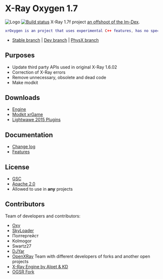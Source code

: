 # X-Ray Oxygen 1.7

![Logo](https://pp.userapi.com/c830608/v830608826/fd611/DtQWCVM4BgU.jpg)
[![Build status](https://ci.appveyor.com/api/projects/status/dt2q9gjuxi2q9i6v/branch/master?svg=true)](https://ci.appveyor.com/project/xrOxygen/xray-oxygen/branch/master) X-Ray 1.7f project [an offshoot of the Im-Dex](https://github.com/Im-dex/xray-162).
```lua
xrOxygen is an project that uses experimental C++ features, has no special restrictions on changing the engine and tries to bring something new to the usual modding.
```
* [Stable branch](https://github.com/xrOxygen/xray-oxygen/tree/master) | [Dev branch](https://github.com/xrOxygen/xray-oxygen/tree/ox_dev) | [PhysX branch](https://github.com/xrOxygen/xray-oxygen/tree/PhysX)

## Purposes

* Update third party APIs used in original X-Ray 1.6.02
* Correction of X-Ray errors
* Remove unnecessary, obsolete and dead code 
* Make modkit

## Downloads

* [Engine](https://github.com/xrOxygen/xray-oxygen/releases/)
* [Modkit xrGame](https://github.com/xrOxygen/xray-oxygen/releases/tag/1.6.02.872m)
* [Lightwawe 2015 Plugins](https://github.com/xrOxygen/xray-oxygen/releases/tag/LW_PLGN)

## Documentation

* [Change log](https://github.com/ForserX/FRay-Project/wiki)
* [Features](https://github.com/ForserX/FRay-Project/wiki/Features)

## License

* [GSC](https://github.com/xrOxygen/xray-oxygen/blob/master/LICENSE-GSC.md)
* [Apache 2.0](https://github.com/xrOxygen/xray-oxygen/blob/master/LICENSE.md)
* Allowed to use in **any** projects

## Contributors

 Team of developers and contributors:
* [Oxy](https://github.com/xrOxygen/xray-oxygen/graphs/contributors)
* [SkyLoader](https://github.com/SkyLoaderr)
* Полтергейст
* Kolmogor
* Swartz27
* [DJYar](https://github.com/DJYar)
* [OpenXRay](https://github.com/openxray) Team with different developers of forks and another open projects
* [X-Ray Engine by Alpet & KD](https://xp-dev.com/summary/210311)
* [OGSR Fork](https://github.com/KRodinn/OGSR-Engine)
